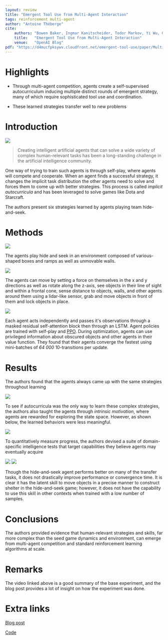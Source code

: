 ```yaml
---
layout: review
title: "Emergent Tool Use from Multi-Agent Interaction"
tags: reinforcement multi-agent
author: "Antoine Théberge"
cite:
    authors: "Bowen Baker, Ingmar Kanitscheider, Todor Markov, Yi Wu, Glenn Powell, Bob McGrew, Igor Mordatch"
    title:   "Emergent Tool Use from Multi-Agent Interaction"
    venue:   "OpenAI Blog"
pdf: "https://d4mucfpksywv.cloudfront.net/emergent-tool-use/paper/Multi_Agent_Emergence_2019.pdf"
---
```



# Highlights

- Through multi-agent competition, agents create a self-supervised autocurriculum inducing multiple distinct rounds of emergent strategy, many of which require sophisticated tool use and coordination.

- These learned strategies transfer well to new problems

# Introduction

[![](/article/images/autocurricula/video1.jpg)](https://www.youtube.com/watch?v=kopoLzvh5jY)

> Creating intelligent artificial agents that can solve a wide variety of complex human-relevant tasks has been a long-standing challenge in the artificial intelligence community.

One way of trying to train such agents is through self-play, where agents will compete and cooperate. When an agent finds a successful strategy, it changes the implicit task distribution the other agents need to solve and forces them to come up with better strategies. This process is called _implicit autocurricula_ and has been leveraged to solve games like Dota and Starcraft.

The authors present six strategies learned by agents playing team hide-and-seek.

# Methods

![](/article/images/autocurricula/env.jpg)

The agents play hide and seek in an environment composed of various-shaped boxes and ramps as well as unmovable walls.

![](/article/images/autocurricula/agents.gif)

The agents can move by setting a force on themselves in the x and y directions as well as rotate along the z-axis, see objects in their line of sight and within a frontal cone, sense distance to objects, walls, and other agents around them using a lidar-like sensor, grab and move objects in front of them and lock objects in place. 

![](/article/images/autocurricula/policy.jpg)

Each agent acts independently and passes it's observations through a masked residual self-attention block then through an LSTM. Agent policies are trained with self-play and [PPO](http://vitalab.github.io/article/2019/05/09/PPO.html). During optimization, agents can use privileged information about obscured objects and other agents in their value function. They found that their agents converge the fastest using mini-batches of _64 000_ 10-transitions per update.

# Results

The authors found that the agents always came up with the same strategies throughout learning

![](/article/images/autocurricula/strategies.jpg)

To see if autocurricula was the only way to learn these complex strategies, the authors also taught the agents through _intrinsic motivation_, where agents are rewarded for exploring the state space. However, as shown below, the learned behaviors were less meaningful.

![](/article/images/autocurricula/intrinsic.gif)

To quantitatively measure progress, the authors devised a suite of domain-specific intelligence tests that target capabilities they believe agents may eventually acquire

![](/article/images/autocurricula/exp1.gif)
![](/article/images/autocurricula/exp2.gif)

Though the hide-and-seek agent performs better on many of the transfer tasks, it does not drastically improve performance or convergence time. It is clear it has the latent skill to move objects in a precise manner to construct shelter in the hide-and-seek game; however, it does not have the capability to use this skill in other contexts when trained with a low number of samples.

# Conclusions

The authors provided evidence that human-relevant strategies and skills, far more complex than the seed game dynamics and environment, can emerge from multi-agent competition and standard reinforcement learning algorithms at scale.

# Remarks

The video linked above is a good summary of the base experiment, and the blog post provides a lot of insight on how the experiment was done.

# Extra links

[Blog post](https://openai.com/blog/emergent-tool-use/)

[Code](https://github.com/openai/multi-agent-emergence-environments)


